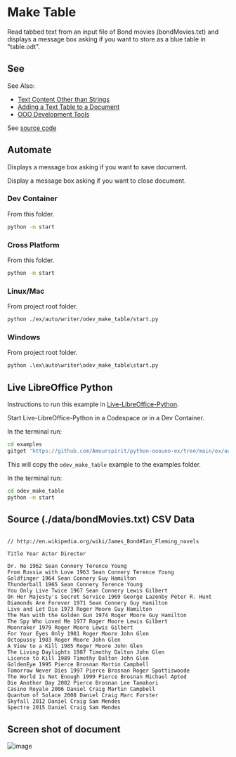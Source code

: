 # Make Table

Read tabbed text from an input file of Bond movies (bondMovies.txt)
and displays a message box asking if you want to store as a blue table in "table.odt".

## See

See Also:

- [Text Content Other than Strings]
- [Adding a Text Table to a Document]
- [OOO Development Tools]

See [source code](./start.py)

## Automate

Displays a message box asking if you want to save document.

Display a message box asking if you want to close document.

### Dev Container

From this folder.

```sh
python -m start
```

### Cross Platform

From this folder.

```sh
python -m start
```

### Linux/Mac

From project root folder.

```sh
python ./ex/auto/writer/odev_make_table/start.py
```

### Windows

From project root folder.

```ps
python .\ex\auto\writer\odev_make_table\start.py
```

## Live LibreOffice Python

Instructions to run this example in [Live-LibreOffice-Python](https://github.com/Amourspirit/live-libreoffice-python).

Start Live-LibreOffice-Python in a Codespace or in a Dev Container.

In the terminal run:

```bash
cd examples
gitget 'https://github.com/Amourspirit/python-ooouno-ex/tree/main/ex/auto/writer/odev_make_table'
```

This will copy the `odev_make_table` example to the examples folder.

In the terminal run:

```bash
cd odev_make_table
python -m start
```

## Source (./data/bondMovies.txt) CSV Data

```csv

// http://en.wikipedia.org/wiki/James_Bond#Ian_Fleming_novels

Title Year Actor Director

Dr. No 1962 Sean Connery Terence Young
From Russia with Love 1963 Sean Connery Terence Young
Goldfinger 1964 Sean Connery Guy Hamilton
Thunderball 1965 Sean Connery Terence Young
You Only Live Twice 1967 Sean Connery Lewis Gilbert
On Her Majesty's Secret Service 1969 George Lazenby Peter R. Hunt
Diamonds Are Forever 1971 Sean Connery Guy Hamilton
Live and Let Die 1973 Roger Moore Guy Hamilton
The Man with the Golden Gun 1974 Roger Moore Guy Hamilton
The Spy Who Loved Me 1977 Roger Moore Lewis Gilbert
Moonraker 1979 Roger Moore Lewis Gilbert
For Your Eyes Only 1981 Roger Moore John Glen
Octopussy 1983 Roger Moore John Glen
A View to a Kill 1985 Roger Moore John Glen
The Living Daylights 1987 Timothy Dalton John Glen
Licence to Kill 1989 Timothy Dalton John Glen
GoldenEye 1995 Pierce Brosnan Martin Campbell
Tomorrow Never Dies 1997 Pierce Brosnan Roger Spottiswoode
The World Is Not Enough 1999 Pierce Brosnan Michael Apted
Die Another Day 2002 Pierce Brosnan Lee Tamahori
Casino Royale 2006 Daniel Craig Martin Campbell
Quantum of Solace 2008 Daniel Craig Marc Forster
Skyfall 2012 Daniel Craig Sam Mendes
Spectre 2015 Daniel Craig Sam Mendes
```

## Screen shot of document

![image](https://user-images.githubusercontent.com/4193389/185208883-2a11e357-dde0-403a-ac08-b5696d51d5a9.png)

[Text Content Other than Strings]: https://python-ooo-dev-tools.readthedocs.io/en/latest/odev/part2/chapter07.html
[Adding a Text Table to a Document]: https://python-ooo-dev-tools.readthedocs.io/en/latest/odev/part2/chapter07.html#adding-a-text-table-to-a-document
[OOO Development Tools]: https://python-ooo-dev-tools.readthedocs.io/en/latest/
